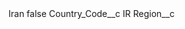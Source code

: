 <?xml version="1.0" encoding="UTF-8"?>
<CustomMetadata xmlns="http://soap.sforce.com/2006/04/metadata" xmlns:xsi="http://www.w3.org/2001/XMLSchema-instance" xmlns:xsd="http://www.w3.org/2001/XMLSchema">
    <label>Iran</label>
    <protected>false</protected>
    <values>
        <field>Country_Code__c</field>
        <value xsi:type="xsd:string">IR</value>
    </values>
    <values>
        <field>Region__c</field>
        <value xsi:nil="true"/>
    </values>
</CustomMetadata>
